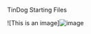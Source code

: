 TinDog Starting Files

![This is an image]![image](https://user-images.githubusercontent.com/107684179/185780589-80d95094-cfee-4fbc-bb89-5b56f1eabd9b.png)

